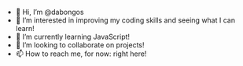 - 👋 Hi, I’m @dabongos
- 👀 I’m interested in improving my coding skills and seeing what I can learn!
- 🌱 I’m currently learning JavaScript!
- 💞️ I’m looking to collaborate on projects!
- 📫 How to reach me, for now: right here!

<!---
dabongos/dabongos is a ✨ special ✨ repository because its `README.md` (this file) appears on your GitHub profile.
You can click the Preview link to take a look at your changes.
--->
